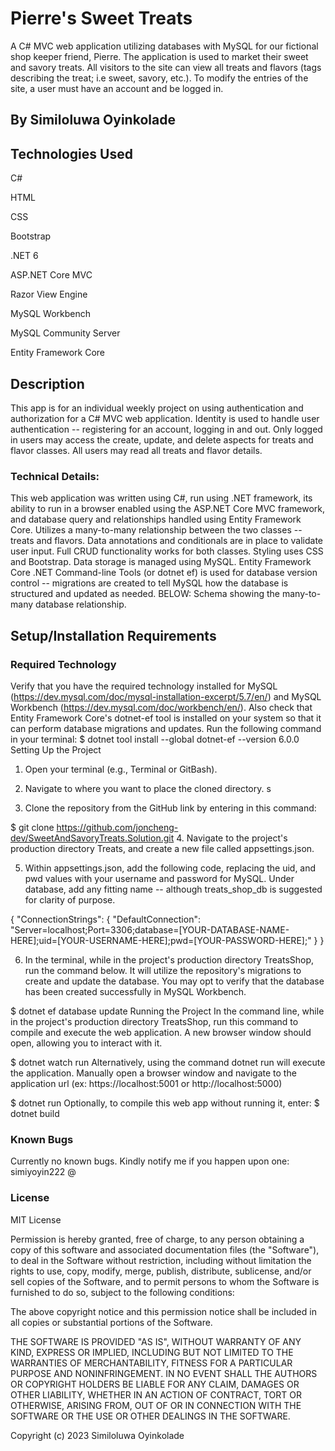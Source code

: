 # Pierre's Sweet Treats
A C# MVC web application utilizing databases with MySQL for our fictional shop keeper friend, Pierre. The application is used to market their sweet and savory treats. All visitors to the site can view all treats and flavors (tags describing the treat; i.e sweet, savory, etc.). To modify the entries of the site, a user must have an account and be logged in.

## By Similoluwa Oyinkolade

## Technologies Used
C#

HTML

CSS

Bootstrap

.NET 6

ASP.NET Core MVC

Razor View Engine

MySQL Workbench

MySQL Community Server

Entity Framework Core


## Description
This app is for an individual weekly project on using authentication and authorization for a C# MVC web application. Identity is used to handle user authentication -- registering for an account, logging in and out. Only logged in users may access the create, update, and delete aspects for treats and flavor classes. All users may read all treats and flavor details.

### Technical Details:
This web application was written using C#, run using .NET framework, its ability to run in a browser enabled using the ASP.NET Core MVC framework, and database query and relationships handled using Entity Framework Core.
Utilizes a many-to-many relationship between the two classes -- treats and flavors.
Data annotations and conditionals are in place to validate user input.
Full CRUD functionality works for both classes.
Styling uses CSS and Bootstrap.
Data storage is managed using MySQL. Entity Framework Core .NET Command-line Tools (or dotnet ef) is used for database version control -- migrations are created to tell MySQL how the database is structured and updated as needed.
BELOW: Schema showing the many-to-many database relationship.

## Setup/Installation Requirements
### Required Technology
Verify that you have the required technology installed for MySQL (https://dev.mysql.com/doc/mysql-installation-excerpt/5.7/en/) and MySQL Workbench (https://dev.mysql.com/doc/workbench/en/).
Also check that Entity Framework Core's dotnet-ef tool is installed on your system so that it can perform database migrations and updates. Run the following command in your terminal:
$ dotnet tool install --global dotnet-ef --version 6.0.0
Setting Up the Project
1. Open your terminal (e.g., Terminal or GitBash).

2. Navigate to where you want to place the cloned directory. s 
3. Clone the repository from the GitHub link by entering in this command:

$ git clone https://github.com/joncheng-dev/SweetAndSavoryTreats.Solution.git
4. Navigate to the project's production directory Treats, and create a new file called appsettings.json.

5. Within appsettings.json, add the following code, replacing the uid, and pwd values with your username and password for MySQL. Under database, add any fitting name -- although treats_shop_db is suggested for clarity of purpose.

{
  "ConnectionStrings": {
    "DefaultConnection": "Server=localhost;Port=3306;database=[YOUR-DATABASE-NAME-HERE];uid=[YOUR-USERNAME-HERE];pwd=[YOUR-PASSWORD-HERE];"
  }
}

6. In the terminal, while in the project's production directory TreatsShop, run the command below. It will utilize the repository's migrations to create and update the database. You may opt to verify that the database has been created successfully in MySQL Workbench.

$ dotnet ef database update
Running the Project
In the command line, while in the project's production directory TreatsShop, run this command to compile and execute the web application. A new browser window should open, allowing you to interact with it.

$ dotnet watch run
Alternatively, using the command dotnet run will execute the application. Manually open a browser window and navigate to the application url (ex: https://localhost:5001 or http://localhost:5000)

$ dotnet run
Optionally, to compile this web app without running it, enter:
$ dotnet build

### Known Bugs
Currently no known bugs. Kindly notify me if you happen upon one: simiyoyin222 @

### License
MIT License

Permission is hereby granted, free of charge, to any person obtaining a copy of this software and associated documentation files (the "Software"), to deal in the Software without restriction, including without limitation the rights to use, copy, modify, merge, publish, distribute, sublicense, and/or sell copies of the Software, and to permit persons to whom the Software is furnished to do so, subject to the following conditions:

The above copyright notice and this permission notice shall be included in all copies or substantial portions of the Software.

THE SOFTWARE IS PROVIDED "AS IS", WITHOUT WARRANTY OF ANY KIND, EXPRESS OR IMPLIED, INCLUDING BUT NOT LIMITED TO THE WARRANTIES OF MERCHANTABILITY, FITNESS FOR A PARTICULAR PURPOSE AND NONINFRINGEMENT. IN NO EVENT SHALL THE AUTHORS OR COPYRIGHT HOLDERS BE LIABLE FOR ANY CLAIM, DAMAGES OR OTHER LIABILITY, WHETHER IN AN ACTION OF CONTRACT, TORT OR OTHERWISE, ARISING FROM, OUT OF OR IN CONNECTION WITH THE SOFTWARE OR THE USE OR OTHER DEALINGS IN THE SOFTWARE.

Copyright (c) 2023 Similoluwa Oyinkolade
